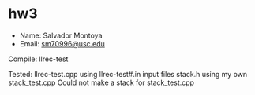 # hw3

- Name: Salvador Montoya 
- Email: sm70996@usc.edu

Compile: llrec-test 

Tested: llrec-test.cpp using llrec-test#.in input files 
stack.h using my own stack_test.cpp 
Could not make a stack<string> for stack_test.cpp 


